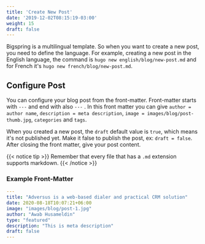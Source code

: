 ```yaml
---
title: 'Create New Post'
date: '2019-12-02T08:15:19-03:00'
weight: 15
draft: false
---
```


Bigspring is a multilingual template. So when you want to create a new post, you need to define the language. For example, creating a new post in the English language, the command is `hugo new english/blog/new-post.md` and for French it's `hugo new french/blog/new-post.md`.

## Configure Post

You can configure your blog post from the front-matter. Front-matter starts with `---` and end with also `---` . In this front matter you can give `author = author name`, `description = meta description`, `image = images/blog/post-thumb.jpg`, `categories` and `tags`.

When you created a new post, the `draft` default value is `true`, which means it's not published yet. Make it false to publish the post, ex: `draft = false`.
After closing the front matter, give your post content. 

{{< notice tip >}}
Remember that every file that has a `.md` extension supports markdown.
{{< /notice >}}

### Example Front-Matter

```yml
---
title: "Adversus is a web-based dialer and practical CRM solution"
date: 2020-08-18T10:07:21+06:00
image: "images/blog/post-1.jpg"
author: "Awab Husameldin"
type: "featured"
description: "This is meta description"
draft: false
---
```
